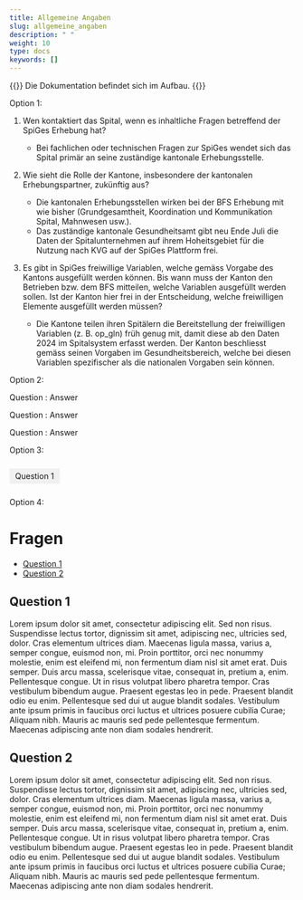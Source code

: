 ```yaml
---
title: Allgemeine Angaben 
slug: allgemeine_angaben
description: " "
weight: 10
type: docs
keywords: []
---
```


{{<alert color="info">}}
Die Dokumentation befindet sich im Aufbau.
{{</alert>}}

Option 1:


1. Wen kontaktiert das Spital, wenn es inhaltliche Fragen betreffend der SpiGes Erhebung hat?
    - Bei fachlichen oder technischen Fragen zur SpiGes wendet sich das Spital primär an seine zuständige kantonale Erhebungsstelle. 

2.	Wie sieht die Rolle der Kantone, insbesondere der kantonalen Erhebungspartner, zukünftig aus?
    -	Die kantonalen Erhebungsstellen wirken bei der BFS Erhebung mit wie bisher (Grundgesamtheit, Koordination und Kommunikation Spital, Mahnwesen usw.). 
    -	Das zuständige kantonale Gesundheitsamt gibt neu Ende Juli die Daten der Spitalunternehmen auf ihrem Hoheitsgebiet für die Nutzung nach KVG auf der SpiGes Plattform frei.

3.	Es gibt in SpiGes freiwillige Variablen, welche gemäss Vorgabe des Kantons ausgefüllt werden können. Bis wann muss der Kanton den Betrieben bzw. dem BFS mitteilen, welche Variablen ausgefüllt werden sollen. Ist der Kanton hier frei in der Entscheidung, welche freiwilligen Elemente ausgefüllt werden müssen?
    -	Die Kantone teilen ihren Spitälern die Bereitstellung der freiwilligen Variablen (z. B. op_gln) früh genug mit, damit diese ab den Daten 2024 im Spitalsystem erfasst werden. Der Kanton beschliesst gemäss seinen Vorgaben im Gesundheitsbereich, welche bei diesen Variablen spezifischer als die nationalen Vorgaben sein können.

Option 2: 

Question
: Answer

Question
: Answer

Question
: Answer


Option 3: 

<style>
/* Cache le contenu initialement */
.content {
    display: none;
    padding: 10px;
    margin-top: 5px;
    width: 50%;
}

/* Lorsque le checkbox est coché, on affiche le contenu */
#toggle:checked + .content {
    display: block;
}

label {
    display: inline-block;
    margin: 10px 0;
    padding: 5px 10px;
    background-color: #f0f0f0;
    cursor: pointer;
}
</style>

<label for="toggle"> Question 1</label>
<input type="checkbox" id="toggle" hidden>
<div class="content">
Réponse 1
</div>
<!-- 
<label for="toggle"> Question 2 </label>
<input type="checkbox" id="toggle" hidden>
<div class="content">
Lorem ipsum dolor sit amet, consectetur adipiscing elit. Sed non risus. Suspendisse lectus tortor, dignissim sit amet, adipiscing nec, ultricies sed, dolor. Cras elementum ultrices diam. Maecenas ligula massa, varius a, semper congue, euismod non, mi. Proin porttitor, orci nec nonummy molestie, enim est eleifend mi, non fermentum diam nisl sit amet erat. Duis semper. Duis arcu massa, scelerisque vitae, consequat in, pretium a, enim. Pellentesque congue. Ut in risus volutpat libero pharetra tempor. Cras vestibulum bibendum augue. Praesent egestas leo in pede. Praesent blandit odio eu enim. Pellentesque sed dui ut augue blandit sodales. Vestibulum ante ipsum primis in faucibus orci luctus et ultrices posuere cubilia Curae; Aliquam nibh. Mauris ac mauris sed pede pellentesque fermentum. Maecenas adipiscing ante non diam sodales hendrerit.
Ut velit mauris, egestas sed, gravida nec, ornare ut, mi. Aenean ut orci vel massa suscipit pulvinar. Nulla sollicitudin. Fusce varius, ligula non tempus aliquam, nunc turpis ullamcorper nibh, in tempus sapien eros vitae ligula. Pellentesque rhoncus nunc et augue. Integer id felis. Curabitur aliquet pellentesque diam. Integer quis metus vitae elit lobortis egestas. Lorem ipsum dolor sit amet, consectetuer adipiscing elit. Morbi vel erat non mauris convallis vehicula. Nulla et sapien. Integer tortor tellus, aliquam faucibus, convallis id, congue eu, quam. Mauris ullamcorper felis vitae erat. Proin feugiat, augue non elementum posuere, metus purus iaculis lectus, et tristique ligula justo vitae magna.
</div>
-->

Option 4: 

# Fragen 
- [Question 1](#question-1)
- [Question 2](#question-2)

## Question 1
Lorem ipsum dolor sit amet, consectetur adipiscing elit. Sed non risus. Suspendisse lectus tortor, dignissim sit amet, adipiscing nec, ultricies sed, dolor. Cras elementum ultrices diam. Maecenas ligula massa, varius a, semper congue, euismod non, mi. Proin porttitor, orci nec nonummy molestie, enim est eleifend mi, non fermentum diam nisl sit amet erat. Duis semper. Duis arcu massa, scelerisque vitae, consequat in, pretium a, enim. Pellentesque congue. Ut in risus volutpat libero pharetra tempor. Cras vestibulum bibendum augue. Praesent egestas leo in pede. Praesent blandit odio eu enim. Pellentesque sed dui ut augue blandit sodales. Vestibulum ante ipsum primis in faucibus orci luctus et ultrices posuere cubilia Curae; Aliquam nibh. Mauris ac mauris sed pede pellentesque fermentum. Maecenas adipiscing ante non diam sodales hendrerit.

## Question 2
Lorem ipsum dolor sit amet, consectetur adipiscing elit. Sed non risus. Suspendisse lectus tortor, dignissim sit amet, adipiscing nec, ultricies sed, dolor. Cras elementum ultrices diam. Maecenas ligula massa, varius a, semper congue, euismod non, mi. Proin porttitor, orci nec nonummy molestie, enim est eleifend mi, non fermentum diam nisl sit amet erat. Duis semper. Duis arcu massa, scelerisque vitae, consequat in, pretium a, enim. Pellentesque congue. Ut in risus volutpat libero pharetra tempor. Cras vestibulum bibendum augue. Praesent egestas leo in pede. Praesent blandit odio eu enim. Pellentesque sed dui ut augue blandit sodales. Vestibulum ante ipsum primis in faucibus orci luctus et ultrices posuere cubilia Curae; Aliquam nibh. Mauris ac mauris sed pede pellentesque fermentum. Maecenas adipiscing ante non diam sodales hendrerit.